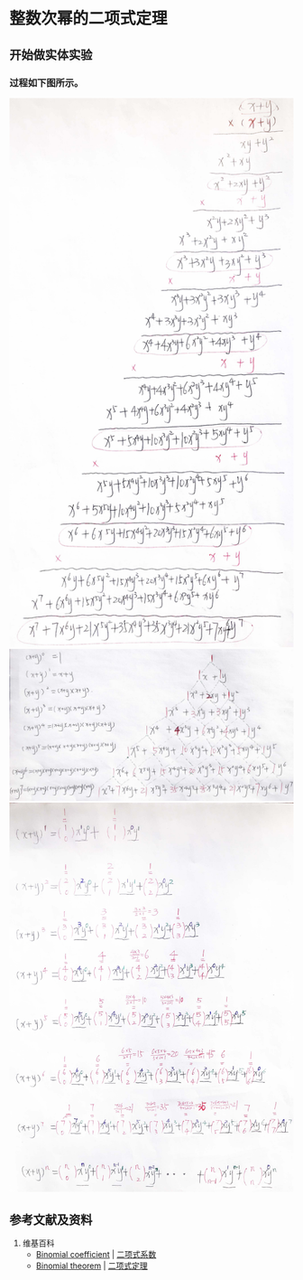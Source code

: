 # 整数次幂的二项式定理

## 开始做实体实验

### 过程如下图所示。

![](/images/数系/二项式定理/整数次幂的二项式定理/1a1.jpg)
![](/images/数系/二项式定理/整数次幂的二项式定理/1a2.jpg)
![](/images/数系/二项式定理/整数次幂的二项式定理/1a3.jpg)

## 参考文献及资料

1. 维基百科
	- [Binomial coefficient](https://en.wikipedia.org/wiki/Binomial_coefficient) | [二项式系数](https://zh.wikipedia.org/wiki/%E4%BA%8C%E9%A0%85%E5%BC%8F%E4%BF%82%E6%95%B8) 
	- [Binomial theorem](https://en.wikipedia.org/wiki/Binomial_theorem) | [二项式定理](https://zh.wikipedia.org/wiki/%E4%BA%8C%E9%A1%B9%E5%BC%8F%E5%AE%9A%E7%90%86) 